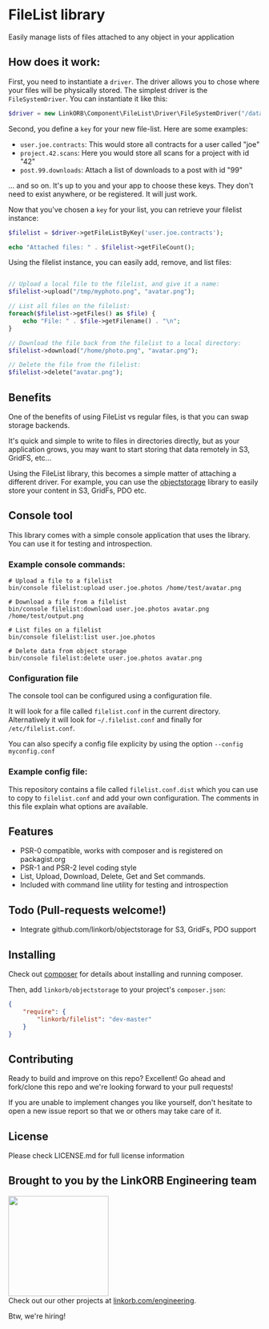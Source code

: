 # FileList library

Easily manage lists of files attached to any object in your application

## How does it work:

First, you need to instantiate a `driver`. The driver allows you to chose where your files will be physically stored.
The simplest driver is the `FileSystemDriver`. You can instantiate it like this:

```php
$driver = new LinkORB\Component\FileList\Driver\FileSystemDriver("/data/myfilelists/");
```

Second, you define a `key` for your new file-list. Here are some examples:

* `user.joe.contracts`: This would store all contracts for a user called "joe"
* `project.42.scans`: Here you would store all scans for a project with id "42"
* `post.99.downloads`: Attach a list of downloads to a post with id "99"

... and so on. It's up to you and your app to choose these keys. They don't need to exist anywhere, or be registered. It will just work.

Now that you've chosen a `key` for your list, you can retrieve your filelist instance:

```php
$filelist = $driver->getFileListByKey('user.joe.contracts');

echo "Attached files: " . $filelist->getFileCount();
```

Using the filelist instance, you can easily add, remove, and list files:

```php

// Upload a local file to the filelist, and give it a name:
$filelist->upload("/tmp/myphoto.png", "avatar.png");

// List all files on the filelist:
foreach($filelist->getFiles() as $file) {
    echo "File: " . $file->getFilename() . "\n";
}

// Download the file back from the filelist to a local directory:
$filelist->download("/home/photo.png", "avatar.png");

// Delete the file from the filelist:
$filelist->delete("avatar.png");
```

## Benefits

One of the benefits of using FileList vs regular files, is that you can swap storage backends.

It's quick and simple to write to files in directories directly, but as your application grows, you may want to start storing that data remotely in S3, GridFS, etc...

Using the FileList library, this becomes a simple matter of attaching a different driver.
For example, you can use the [objectstorage](http://www.github.com/linkorb/objectstorage) library to easily store your content in S3, GridFs, PDO etc.


## Console tool

This library comes with a simple console application that uses the library.
You can use it for testing and introspection.

### Example console commands:

    # Upload a file to a filelist
    bin/console filelist:upload user.joe.photos /home/test/avatar.png

    # Download a file from a filelist
    bin/console filelist:download user.joe.photos avatar.png /home/test/output.png

    # List files on a filelist
    bin/console filelist:list user.joe.photos

    # Delete data from object storage
    bin/console filelist:delete user.joe.photos avatar.png

### Configuration file

The console tool can be configured using a configuration file.

It will look for a file called `filelist.conf` in the current directory. 
Alternatively it will look for `~/.filelist.conf` and finally for `/etc/filelist.conf`.

You can also specify a config file explicity by using the option `--config myconfig.conf`

### Example config file:

This repository contains a file called `filelist.conf.dist` which you can use to copy to `filelist.conf` and add your own configuration. The comments in this file explain what options are available.

## Features

* PSR-0 compatible, works with composer and is registered on packagist.org
* PSR-1 and PSR-2 level coding style
* List, Upload, Download, Delete, Get and Set commands.
* Included with command line utility for testing and introspection

## Todo (Pull-requests welcome!)

* Integrate github.com/linkorb/objectstorage for S3, GridFs, PDO support

## Installing

Check out [composer](http://www.getcomposer.org) for details about installing and running composer.

Then, add `linkorb/objectstorage` to your project's `composer.json`:

```json
{
    "require": {
        "linkorb/filelist": "dev-master"
    }
}
```

## Contributing

Ready to build and improve on this repo? Excellent!
Go ahead and fork/clone this repo and we're looking forward to your pull requests!

If you are unable to implement changes you like yourself, don't hesitate to
open a new issue report so that we or others may take care of it.

## License

Please check LICENSE.md for full license information

## Brought to you by the LinkORB Engineering team

<img src="http://www.linkorb.com/d/meta/tier1/images/linkorbengineering-logo.png" width="200px" /><br />
Check out our other projects at [linkorb.com/engineering](http://www.linkorb.com/engineering).

Btw, we're hiring!
